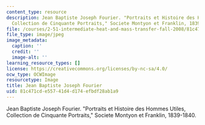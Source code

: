 ```yaml
---
content_type: resource
description: Jean Baptiste Joseph Fourier. "Portraits et Histoire des Hommes Utiles,
  Collection de Cinquante Portraits," Societe Montyon et Franklin, 1839-1840.
file: /courses/2-51-intermediate-heat-and-mass-transfer-fall-2008/81c471cde55741d4d174efbdf28ab1a9_fourier.jpg
file_type: image/jpeg
image_metadata:
  caption: ''
  credit: ''
  image-alt: ''
learning_resource_types: []
license: https://creativecommons.org/licenses/by-nc-sa/4.0/
ocw_type: OCWImage
resourcetype: Image
title: Jean Baptiste Joseph Fourier
uid: 81c471cd-e557-41d4-d174-efbdf28ab1a9
---
```

Jean Baptiste Joseph Fourier. "Portraits et Histoire des Hommes Utiles, Collection de Cinquante Portraits," Societe Montyon et Franklin, 1839-1840.